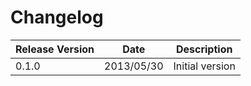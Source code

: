 Changelog
=========

|Release Version|Date|Description
|---------------|----|-----------|
|0.1.0|2013/05/30|Initial version|

